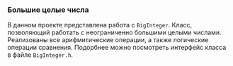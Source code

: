 ### Большие целые числа
В данном проекте представлена работа с `BigInteger`. Класс, позволяющий работать с 
неограниченно большими целыми числами. Реализованы все арифмитические операции, а также логические 
операции сравнения. Подорбнее можно посмотреть интерфейс класса в файле `BigInteger.h`. 